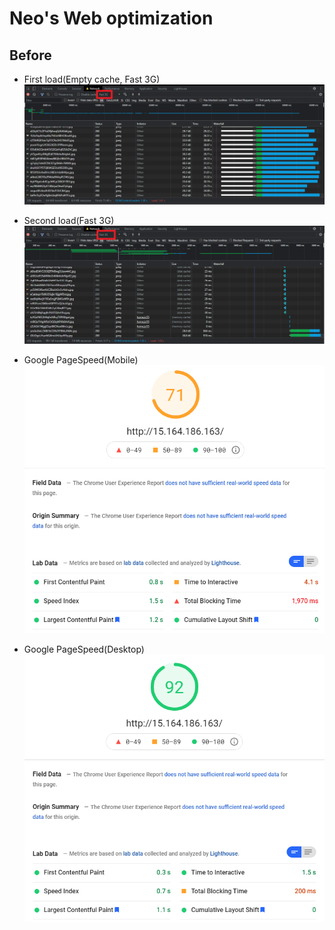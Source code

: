 # Neo's Web optimization

## Before

- First load(Empty cache, Fast 3G)
![Empty cache, Fast 3G](.README_images/Before_EmptyCache_Fast3G.PNG)


- Second load(Fast 3G)
![Second load, Fast 3G](.README_images/Before_Secondload_Fast3G.PNG)


- Google PageSpeed(Mobile)
![Google PageSpeed(Mobile)](.README_images/Before_PageSpeed_Mobile.PNG)


- Google PageSpeed(Desktop)
![Google PageSpeed(Desktop)](.README_images/Before_PageSpeed_Desktop.PNG)